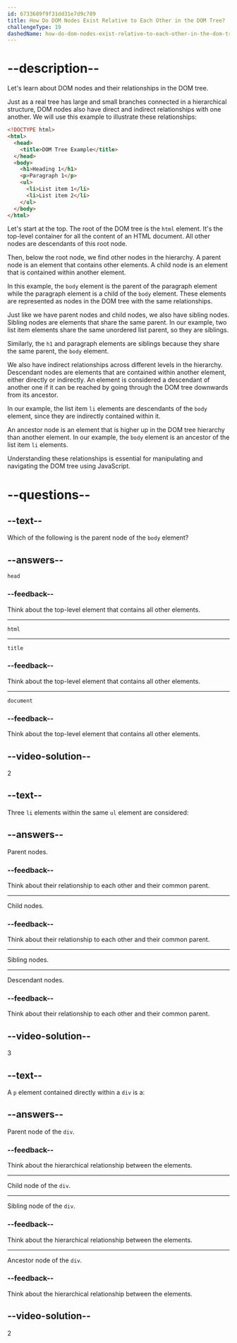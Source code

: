 ```yaml
---
id: 6733689f9f31dd31e7d9c789
title: How Do DOM Nodes Exist Relative to Each Other in the DOM Tree?
challengeType: 19
dashedName: how-do-dom-nodes-exist-relative-to-each-other-in-the-dom-tree
---
```


# --description--

Let's learn about DOM nodes and their relationships in the DOM tree.

Just as a real tree has large and small branches connected in a hierarchical structure, DOM nodes also have direct and indirect relationships with one another. We will use this example to illustrate these relationships:

```html
<!DOCTYPE html>
<html>
  <head>
    <title>DOM Tree Example</title>
  </head>
  <body>
    <h1>Heading 1</h1>
    <p>Paragraph 1</p>
    <ul>
      <li>List item 1</li>
      <li>List item 2</li>
    </ul>
  </body>
</html>
```

Let's start at the top. The root of the DOM tree is the `html` element. It's the top-level container for all the content of an HTML document. All other nodes are descendants of this root node.

Then, below the root node, we find other nodes in the hierarchy. A parent node is an element that contains other elements. A child node is an element that is contained within another element.

In this example, the `body` element is the parent of the paragraph element while the paragraph element is a child of the `body` element. These elements are represented as nodes in the DOM tree with the same relationships.

Just like we have parent nodes and child nodes, we also have sibling nodes. Sibling nodes are elements that share the same parent. In our example, two list item elements share the same unordered list parent, so they are siblings. 

Similarly, the `h1` and paragraph elements are siblings because they share the same parent, the `body` element.

We also have indirect relationships across different levels in the hierarchy. Descendant nodes are elements that are contained within another element, either directly or indirectly. An element is considered a descendant of another one if it can be reached by going through the DOM tree downwards from its ancestor.

In our example, the list item `li` elements are descendants of the `body` element, since they are indirectly contained within it.

An ancestor node is an element that is higher up in the DOM tree hierarchy than another element. In our example, the `body` element is an ancestor of the list item `li` elements.

Understanding these relationships is essential for manipulating and navigating the DOM tree using JavaScript.

# --questions--

## --text--

Which of the following is the parent node of the `body` element?

## --answers--

`head` 

### --feedback--

Think about the top-level element that contains all other elements.

---

`html` 

---

`title` 

### --feedback--

Think about the top-level element that contains all other elements.

---

`document`

### --feedback--

Think about the top-level element that contains all other elements.

## --video-solution--

2

## --text--

Three `li` elements within the same `ul` element are considered:

## --answers--

Parent nodes.

### --feedback--

Think about their relationship to each other and their common parent.

---

Child nodes.

### --feedback--

Think about their relationship to each other and their common parent.

---

Sibling nodes.

---

Descendant nodes.

### --feedback--

Think about their relationship to each other and their common parent.

## --video-solution--

3

## --text--

A `p` element contained directly within a `div` is a:

## --answers--

Parent node of the `div`.

### --feedback--

Think about the hierarchical relationship between the elements.

---

Child node of the `div`.

---

Sibling node of the `div`.

### --feedback--

Think about the hierarchical relationship between the elements.

---

Ancestor node of the `div`.

### --feedback--

Think about the hierarchical relationship between the elements.

## --video-solution--

2
